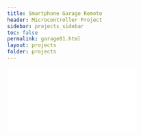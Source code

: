 ```yaml
---
title: Smartphone Garage Remote
header: Microcontroller Project
sidebar: projects_sidebar
toc: false
permalink: garage01.html
layout: projects
folder: projects
---
```

<head>
<script>
  function resize(obj) {
    obj.style.height = obj.contentWindow.document.body.scrollHeight + 0 + 'px';
  }
</script>
</head>

<iframe src="pages/projects/garage01_content.html"
        onload="resize(this)"
        frameborder="0"
        scrolling="no"/>
